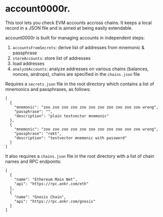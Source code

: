 # account0000r.

This tool lets you check EVM accounts accross chains. It keeps a local record in a JSON file and is aimed at being easily extendable.

account0000r is built for managing accounts in independent steps:
1. `accountsFromSecrets`: derive list of addresses from mnemonic & passphrase
2. `storeAccounts`: store list of addresses
3. load addresses
4. `analyzeAccounts`: analyze addresses on various chains (balances, nonces, airdrops), chains are specified in the `chains.json` file

Requires a `secrets.json` file in the root directory which contains a list of mnemonics and passphrases, as follows:
```
[
  {
    "mnemonic": "zoo zoo zoo zoo zoo zoo zoo zoo zoo zoo zoo wrong",
    "passphrase": "",
    "description": "plain testvector mnemonic"
  },
  {
    "mnemonic": "zoo zoo zoo zoo zoo zoo zoo zoo zoo zoo zoo wrong",
    "passphrase": "rekt",
    "description": "testvector mnemonic with password"
  }
]
```

It also requires a `chains.json` file in the root directory with a list of chain names and RPC endpoints:
```
[
  {
    "name": "Ethereum Main Net",
    "api": "https://rpc.ankr.com/eth"
  },
  {
    "name": "Gnosis Chain",
    "api": "https://rpc.ankr.com/gnosis"
  }
]
```
